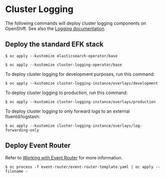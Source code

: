 # Cluster Logging

The following commands will deploy cluster logging components on OpenShift. See also the [Logging documentation](https://docs.openshift.com/container-platform/latest/logging/cluster-logging.html).

## Deploy the standard EFK stack

```
$ oc apply --kustomize elasticsearch-operator/base
```

```
$ oc apply --kustomize cluster-logging-operator/base
```

To deploy cluster logging for development purposes, run this command:

```
$ oc apply --kustomize cluster-logging-instance/overlays/development
```

To deploy cluster logging to production, run this command:

```
$ oc apply --kustomize cluster-logging-instance/overlays/production
```

To deploy cluster logging to only forward logs to an external fluentd/logstash:

```
$ oc apply --kustomize cluster-logging-instance/overlays/log-forwarding-only
```

## Deploy Event Router

Refer to [Working with Event Router](https://docs.openshift.com/container-platform/4.3/logging/cluster-logging-eventrouter.html) for more information.

```
$ oc process -f event-router/event-router-template.yaml | oc apply --filename -
```
